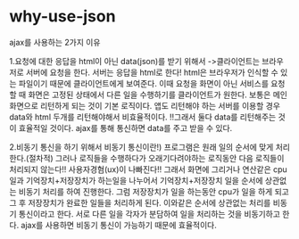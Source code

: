 # why-use-json

ajax를 사용하는 2가지 이유

1.요청에 대한 응답을 html이 아닌 data(json)를 받기 위해서
->클라이언트는 브라우저로 서버에 요청을 한다. 서버는 응답을 html로 한다!
   html은 브라우저가 인식할 수 있는 파일이기 때문에 클라이언트에게 보여준다.
   이때 요청을 화면이 아닌 서비스를 요청할 때 화면은 고정된 상태에서 다른 일을 수행하기를 클라이언트가 원한다.
   보통은 메인화면으로 리턴하게 되는 것이 기본 로직이다.
   앱도 리턴해야 하는 서버를 이용할 경우 data와 html 두개를 리턴해야해서 비효율적이다.
!!그래서 둘다 data를 리턴해주는 것이 효율적일 것이다.
ajax를 통해 통신하면 data를 주고 받을 수 있다.

2.비동기 통신을 하기 위해서
비동기 통신이란!) 프로그램은 원래 일의 순서에 맞게 처리한다.(절차적)
                      그러나 로직들을 수행하다가 오래기다려야하는 로직동안 다음 로직들이 처리되지 않는다!!
                      사용자경혐(ux)이 나빠진다!!
                      그래서 화면에 그리거나 연산같은 cpu일과 기억장치+저장장치가 하는일을 나누어서 기억장치+저장장치 일을
                      순서에 상관없는 비동기 처리를 하여 진행한다.
                      그럼 저장장치가 일을 하는동안 cpu가 일을 하게 되고 그 후 저장장치가 완료한 일들을 처리하게 된다.
이와같은 순서에 상관없는 처리를 비동기 통신이라고 한다.
서로 다른 일을 각자가 분담하여 일을 처리하는 것을 비동기하고 한다.
ajax를 사용하면 비동기 통신이 가능하기 때문에 효율적이다.  